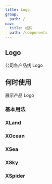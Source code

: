 ```yaml
---
title: Logo
group:
  path: /
nav:
  title: 组件
  path: /components
---
```


## Logo

公司各产品线 Logo

## 何时使用

展示产品 Logo

### 基本用法

<code src="./demos/basic.tsx"></code>

### XLand

<code src="./demos/xland.tsx"></code>

### XOcean

<code src="./demos/xocean.tsx"></code>

### XSea

<code src="./demos/xsea.tsx"></code>

### XSky

<code src="./demos/xsky.tsx"></code>

### XSpider

<code src="./demos/xspider.tsx"></code>
